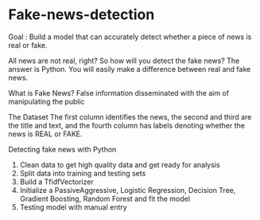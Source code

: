 # Fake-news-detection

Goal : Build a model that can accurately detect whether a piece of news is real or fake. 

All news are not real, right? So how will you detect the fake news? The answer is Python. You will easily make a difference between real and fake news.

What is Fake News?
False information disseminated with the aim of manipulating the public

The Dataset 
The first column identifies the news, the second and third are the title and text, and the fourth column has labels denoting whether the news is REAL or FAKE. 

Detecting fake news with Python
1) Clean data to get high quality data and get ready for analysis
2) Split data into training and testing sets
3) Build a TfidfVectorizer 
4) Initialize a PassiveAggressive, Logistic Regression, Decision Tree, Gradient Boosting, Random Forest and fit the model
5) Testing model with manual entry
